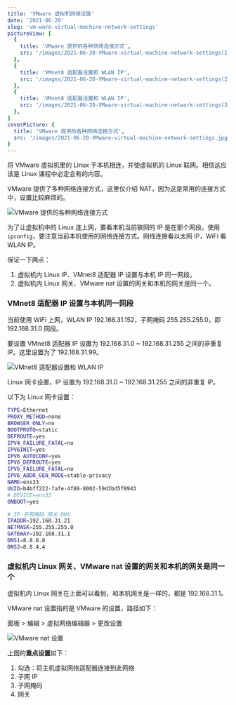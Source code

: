 ```yaml
---
title: 'VMware 虚拟机网络设置'
date: '2021-06-20'
slug: 'vm-ware-virtual-machine-network-settings'
pictureView: [
  {
    title: 'VMware 提供的各种网络连接方式',
    src: '/images/2021-06-20-VMware-virtual-machine-network-settings(1).jpg',
  },
  {
    title: 'VMnet8 适配器设置和 WLAN IP',
    src: '/images/2021-06-20-VMware-virtual-machine-network-settings(2).jpg',
  },
  {
    title: 'VMnet8 适配器设置和 WLAN IP',
    src: '/images/2021-06-20-VMware-virtual-machine-network-settings(3).jpg',
  },
]
coverPicture: {
  title: 'VMware 提供的各种网络连接方式',
  src: '/images/2021-06-20-VMware-virtual-machine-network-settings.jpg',
}
---
```


将 VMware 虚拟机里的 Linux 于本机相连，并使虚拟机的 Linux 联网。相信这应该是 Linux 课程中必定会有的内容。

VMware 提供了多种网络连接方式，这里仅介绍 NAT，因为这是常用的连接方式中，设置比较麻烦的。

![VMware 提供的各种网络连接方式](/images/2021-06-20-VMware-virtual-machine-network-settings(1).jpg)

为了让虚拟机中的 Linux 连上网，要看本机当前联网的 IP 是在那个网段。使用 `ipconfig`，要注意当前本机使用的网络连接方式。网线连接看以太网 IP，WiFi 看 WLAN IP。

保证一下两点：

1. 虚拟机内 Linux IP、VMnet8 适配器 IP 设置与本机 IP 同一网段。
2. 虚拟机内 Linux 网关、VMware nat 设置的网关和本机的网关是同一个。

### VMnet8 适配器 IP 设置与本机同一网段

当前使用 WiFi 上网，WLAN IP 192.168.31.152，子网掩码 255.255.255.0，即 192.168.31.0 网段。

要设置 VMnet8 适配器 IP 设置为 192.168.31.0 ~ 192.168.31.255 之间的非重复 IP。这里设置为了 192.168.31.99。

![VMnet8 适配器设置和 WLAN IP](/images/2021-06-20-VMware-virtual-machine-network-settings(2).jpg)

Linux 网卡设置，IP 设置为 192.168.31.0 ~ 192.168.31.255 之间的非重复 IP。

以下为 Linux 网卡设置：

```bash
TYPE=Ethernet
PROXY_METHOD=none
BROWSER_ONLY=no
BOOTPROTO=static
DEFROUTE=yes
IPV4_FAILURE_FATAL=no
IPV6INIT=yes
IPV6_AUTOCONF=yes
IPV6_DEFROUTE=yes
IPV6_FAILURE_FATAL=no
IPV6_ADDR_GEN_MODE=stable-privacy
NAME=ens33
UUID=b4bff222-fafe-4f89-8002-59d3bd5f8943
# DEVICE=ens33
ONBOOT=yes

# IP 子网掩码 网关 DNS
IPADDR=192.168.31.21
NETMASK=255.255.255.0
GATEWAY=192.168.31.1
DNS1=8.8.8.8
DNS2=8.8.4.4
```

### 虚拟机内 Linux 网关、VMware nat 设置的网关和本机的网关是同一个

虚拟机内 Linux 网关在上面可以看到，和本机网关是一样的，都是 192.168.31.1。

VMware nat 设置指的是 VMware 的设置，路径如下：

面板 > 编辑 > 虚拟网络编辑器 > 更改设置

![VMware nat 设置](/images/2021-06-20-VMware-virtual-machine-network-settings(3).jpg)

上图的**重点设置**如下：

1. 勾选：将主机虚拟网络适配器连接到此网络
2. 子网 IP
3. 子网掩码
4. 网关
